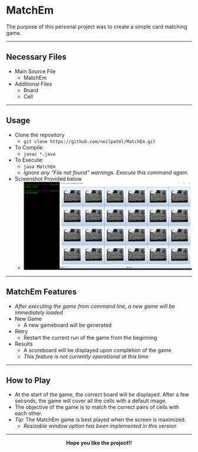 # MatchEm
The purpose of this personal project was to create a simple card matching game.
___
## Necessary Files
+ Main Source File
	+ MatchEm
+ Additional Files
	+ Board
	+ Cell
___
## Usage
+ Clone the repository
	+ `git clone https://github.com/neilpatel/MatchEm.git`
+ To Compile:
	+ `javac *.java`
+ To Execute:
	+ `java MatchEm`
	+ *Ignore any "File not found" warnings. Execute this command again.*
+ Screenshot Provided below
	+ ![Compile-Execution Screenshot](https://github.com/neilpatel/MatchEm/blob/master/screenshots/Compilation-Execution.PNG)

___
## MatchEm Features
+ *After executing the game from command line, a new game will be immediately loaded*
+ New Game
	+ A new gameboard will be generated
+ Retry
	+ Restart the current run of the game from the beginning
+ Results
	+ A scoreboard will be displayed upon completion of the game
	+ *This feature is not currently operational at this time*
___
## How to Play
+ At the start of the game, the correct board will be displayed. After a few seconds, the game will cover all the cells with a default image. 
+ The objective of the game is to match the correct pairs of cells with each other. 
+ *Tip:* The MatchEm game is best played when the screen is maximized.
	+ *Resizable window option has been implemented in this version*

___
<p align = "center"> <b> Hope you like the project!!  </b> </p>

